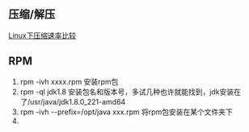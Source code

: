 ## 压缩/解压
[Linux下压缩速率比较](https://www.cnblogs.com/joshua317/p/6170839.html)  

## RPM
1. rpm -ivh xxxx.rpm 安装rpm包  
2. rpm -ql jdk1.8  安装包名和版本号，多试几种也许就能找到，jdk安装在了/usr/java/jdk1.8.0_221-amd64  
3. rpm -ivh --prefix=/opt/java xxx.rpm 将rpm包安装在某个文件夹下  
4. 